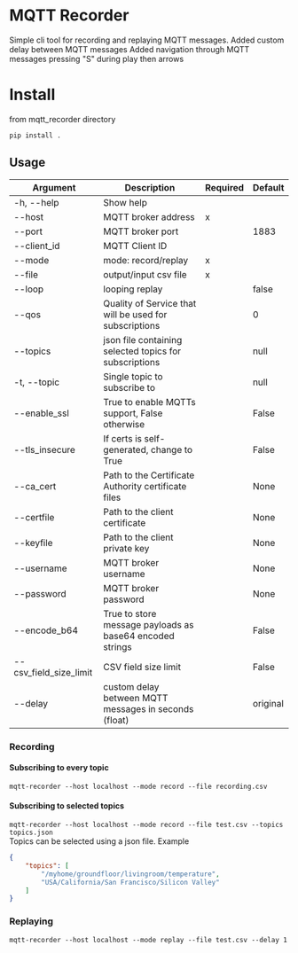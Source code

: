 # MQTT Recorder

Simple cli tool for recording and replaying MQTT messages.
Added custom delay between MQTT messages
Added navigation through MQTT messages pressing "S" during play then arrows

# Install
from mqtt_recorder directory

`pip install .`

## Usage
| Argument               | Description                                              | Required | Default  |
| ---------------------- | -------------------------------------------------------- | -------- | -------- |
| -h, --help             | Show help                                                |          |          |
| --host                 | MQTT broker address                                      | x        |          |
| --port                 | MQTT broker port                                         |          | 1883     |
| --client_id            | MQTT Client ID                                           |          |          |
| --mode                 | mode: record/replay                                      | x        |          |
| --file                 | output/input csv file                                    | x        |          | 
| --loop                 | looping replay                                           |          | false    |
| --qos                  | Quality of Service that will be used for subscriptions   |          | 0        |
| --topics               | json file containing selected topics for subscriptions   |          | null     |
| -t, --topic            | Single topic to subscribe to                             |          | null     |
| --enable_ssl           | True to enable MQTTs support, False otherwise            |          | False    |
| --tls_insecure         | If certs is self-generated, change to True               |          | False    |
| --ca_cert              | Path to the Certificate Authority certificate files      |          | None     |
| --certfile             | Path to the client certificate                           |          | None     |
| --keyfile              | Path to the client private key                           |          | None     |
| --username             | MQTT broker username                                     |          | None     |
| --password             | MQTT broker password                                     |          | None     |
| --encode_b64           | True to store message payloads as base64 encoded strings |          | False    |
| --csv_field_size_limit | CSV field size limit                                     |          | False    |
| --delay                | custom delay between MQTT messages in seconds (float)    |          | original |


### Recording
#### Subscribing to every topic
`mqtt-recorder --host localhost --mode record --file recording.csv`
#### Subscribing to selected topics
`mqtt-recorder --host localhost --mode record --file test.csv --topics topics.json`<br>
Topics can be selected using a json file.
Example
```json
{
    "topics": [
        "/myhome/groundfloor/livingroom/temperature",
        "USA/California/San Francisco/Silicon Valley"
    ]
}
```
### Replaying
`mqtt-recorder --host localhost --mode replay --file test.csv --delay 1`
